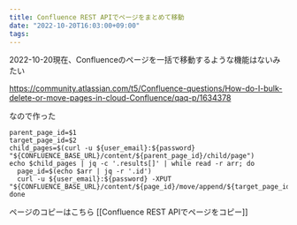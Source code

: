 ```yaml
---
title: Confluence REST APIでページをまとめて移動
date: "2022-10-20T16:03:00+09:00"
tags: 
---
```


2022-10-20現在、Confluenceのページを一括で移動するような機能はないみたい

https://community.atlassian.com/t5/Confluence-questions/How-do-I-bulk-delete-or-move-pages-in-cloud-Confluence/qaq-p/1634378

なので作った

```shell
parent_page_id=$1
target_page_id=$2
child_pages=$(curl -u ${user_email}:${password} "${CONFLUENCE_BASE_URL}/content/${parent_page_id}/child/page")
echo $child_pages | jq -c '.results[]' | while read -r arr; do
  page_id=$(echo $arr | jq -r '.id')
  curl -u ${user_email}:${password} -XPUT "${CONFLUENCE_BASE_URL}/content/${page_id}/move/append/${target_page_id}"
done

```

ページのコピーはこちら
[[Confluence REST APIでページをコピー]]
